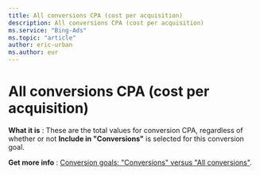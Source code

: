 ```yaml
---
title: All conversions CPA (cost per acquisition)
description: All conversions CPA (cost per acquisition)
ms.service: "Bing-Ads"
ms.topic: "article"
author: eric-urban
ms.author: eur
---
```


# All conversions CPA (cost per acquisition)

**What it is** : These are the total values for conversion CPA, regardless of whether or not **Include in "Conversions"** is selected for this conversion goal.

**Get more info** : [Conversion goals: "Conversions" versus "All conversions"](../hlp_BA_CONC_ConvsVsAllConvs.md).


